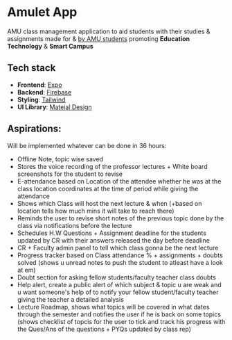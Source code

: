 
# Amulet App

AMU class management application to aid students with their studies & assignments made for & [by AMU students](PARTICIPANTS.md) promoting **Education Technology** & **Smart Campus**

## Tech stack

- **Frontend**:   [Expo](https://medium.com/@fredrik.burmester/bottom-tabs-in-expo-router-with-authentication-acf7f7edee6d)
- **Backend**:    [Firebase](https://docs.expo.dev/guides/using-firebase/)
- **Styling**:    [Tailwind](https://www.nativewind.dev/quick-starts/expo)
- **UI Library**: [Mateial Design](https://callstack.github.io/react-native-paper/docs/components/ActivityIndicator)

## Aspirations:
Will be implemented whatever can be done in 36 hours:
- Offline Note, topic wise saved
- Stores the voice recording of the professor lectures + White board screenshots for the student to revise
- E-attendance based on Location of the attendee whether he was at the class location coordinates at the time of period while giving the attendance
- Shows which Class will host the next lecture & when (+based on location tells how much mins it will take to reach there)
- Reminds the user to revise short notes of the previous topic done by the class via notifications before the lecture
- Schedules H.W Questions + Assignment deadline for the students updated by CR with their answers released the day before deadline
- CR + Faculty admin panel to tell which class gonna be the next lecture
- Progress tracker based on Class attendance % + assignments + doubts solved (shows u unread notes to push the student to atleast have a look at em)
- Doubt section for asking fellow students/faculty teacher class doubts
- Help alert, create a public alert of which subject & topic u are weak and u want someone's help of to notify your fellow student/faculty teacher giving the teacher a detailed analysis
- Lecture Roadmap, shows what topics will be covered in what dates through the semester and notifies the user if he is back on some topics (shows checklist of topcis for the user to tick and track his progress with the Ques/Ans of the questions + PYQs updated by class rep)
